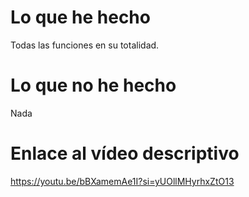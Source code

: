 # Lo que he hecho

Todas las funciones en su totalidad.

# Lo que no he hecho

Nada

# Enlace al vídeo descriptivo

https://youtu.be/bBXamemAe1I?si=yUOllMHyrhxZtO13